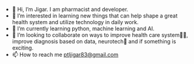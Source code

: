 - 👋 Hi, I’m Jigar. I am pharmacist and developer.
- 👀 I’m interested in learning new things that can help shape a great health system and utilize technology in daily work.
- 🌱 I’m currently learning python, machine learning and AI.
- 💞️ I’m looking to collaborate on ways to improve health care system👨‍⚕️, improve diagnosis based on data, neurotech🧠 and if something is exciting.
- 📫 How to reach me ptljigar83@gmail.com

<!---
jigarpatel82/jigarpatel82 is a ✨ special ✨ repository because its `README.md` (this file) appears on your GitHub profile.
You can click the Preview link to take a look at your changes.
--->
